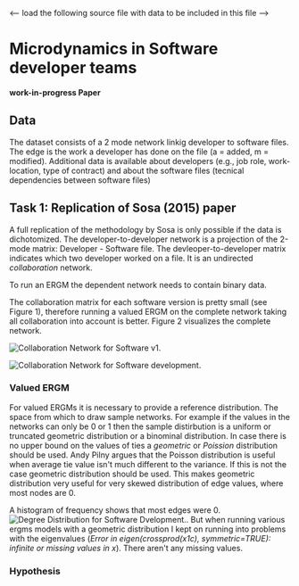 <-- load the following source file with data to be included in this file -->
# Microdynamics in Software developer teams

**work-in-progress Paper**
## Data

The dataset consists of a 2 mode network linkig developer to software files. The edge is the work a developer has done on the file (a = added, m = modified). Additional data is available about developers (e.g., job role, work-location, type of contract) and about the software files (tecnical dependencies between software files)



## Task 1: Replication of Sosa (2015) paper

A full replication of the methodology by Sosa is only possible if the data is dichotomized. The  developer-to-developer network is a projection of the 2-mode matrix: Developer - Software file. The devleoper-to-developer matrix indicates which two developer worked on a file. It is an undirected  *collaboration* network. 

To run an ERGM the dependent network needs to contain binary data. 

The collaboration matrix for each software version is pretty small (see Figure 1), therefore running a valued ERGM on the complete network taking all collaboration into account is better. Figure 2 visualizes the complete network. 

![Collaboration Network for Software v1.](~/Documents/gitrepo/developer_sna/fig/ugly_dev_1_network.png)

![Collaboration Network for Software development.](~/Documents/gitrepo/developer_sna?fig)


### Valued ERGM
For valued ERGMs it is necessary to provide a reference distribution. The space from which to draw sample networks. For example if the values in the networks can only be 0 or 1 then the sample distirbution is a uniform or truncated geometric distribution or a binominal distribution. In case there is no upper bound on the values of ties a *geometric* or *Poission* distribution should be used. Andy Pilny argues that the Poisson distribution is useful when average tie value isn't much different to the variance. If this is not the case geometric distribution should be used. This makes geometric distribution very useful for very skewed distribution of edge values, where most nodes are 0.

A histogram of frequency shows that most edges were 0. 
![Degree Distribution for Software Dvelopment.](~/Documents/gitrepo/developer_sna/fig/histogram_frequency_develoepr_projections.png). But when running various ergms models with a geometric distribution I kept on running into problems with the eigenvalues (*Error in eigen(crossprod(x1c), symmetric=TRUE): infinite or missing values in x*). There aren't any missing values. 


### Hypothesis

